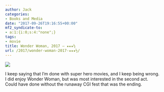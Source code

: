 ```yaml
---
author: Jack
categories:
- Books and Media
date: "2017-09-26T19:16:55+00:00"
mf2_syndicate-to:
- a:1:{i:0;s:4:"none";}
tags:
- movie
title: Wonder Woman, 2017 – ★★★½
url: /2017/wonder-woman-2017-★★★½/
---
```

<img class="alignleft" src="https://a.ltrbxd.com/resized/film-poster/2/2/5/0/2/7/225027-wonder-woman-0-150-0-225-crop.jpg?k=ab2d013b53" />

I keep saying that I&#8217;m done with super hero movies, and I keep being wrong. I did enjoy Wonder Woman, but was most interested in the second act. Could have done without the runaway CGI fest that was the ending.